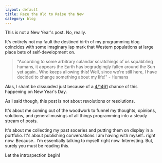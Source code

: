 ```yaml
---
layout: default
title: Raze the Old to Raise the New
category: blog
---
```


This is not a New Year's post. No, really.

It's entirely not my fault the destined birth of my programming blog coincides with some imaginary lap mark that Western populations at large place bets of self-development on.

> "According to some arbitrary calandar scratchings of us squabbling humans, it appears the Earth has begrudgingly fallen around the Sun yet again.. Who keeps allowing this! Well, since we're still here, I have decided to change something about my life!" - Humans

Alas, I shant be dissuaded just because of a [4/1461](https://en.wikipedia.org/wiki/February_29) chance of this happening on New Year's Day.

As I said though, this post is not about revolutions or resolutions.

It's about me coming out of the woodwork to funnel my thoughts, opinions, solutions, and general musings of all things programming into a steady stream of posts.

It's about me collecting my past soceries and putting them on display in a portfolio. It's about publishing conversations I am having with myself.. right now. Because.. I'm essentially talking to myself right now. Interesting. But, surely you must be reading this.

Let the introspection begin!
